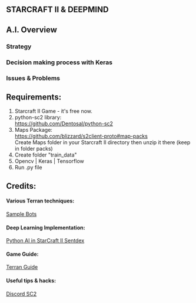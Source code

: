 ## STARCRAFT II & DEEPMIND



## A.I. Overview

### Strategy 

### Decision making process with Keras

### Issues & Problems





## Requirements:

1. Starcraft II Game - it's free now.
2. python-sc2 library:<br>
https://github.com/Dentosal/python-sc2
3. Maps Package:<br>
https://github.com/blizzard/s2client-proto#map-packs<br>
Create Maps folder in your Starcraft II directory then unzip it there (keep in folder packs)
4. Create folder "train_data"
5. Opencv | Keras | Tensorflow
6. Run .py file

## Credits:

#### Various Terran techniques:
[Sample Bots](https://github.com/Dentosal/python-sc2/tree/master/examples/terran)

#### Deep Learning Implementation:
[Python AI in StarCraft II Sentdex](https://www.youtube.com/watch?v=v3LJ6VvpfgI&list=PLQVvvaa0QuDcT3tPehHdisGMc8TInNqdq)


#### Game Guide:
[Terran Guide](https://liquipedia.net/starcraft2/Terran_Units_(Legacy_of_the_Void))

#### Useful tips & hacks:
[Discord SC2](https://discordapp.com/channels/350289306763657218/431774199753998346)
